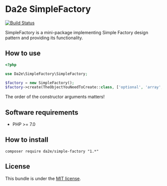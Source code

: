 # Da2e SimpleFactory

[![Build Status](https://travis-ci.org/dmitrya2e/filtration-bundle.svg?branch=dev)](https://travis-ci.org/dmitrya2e/filtration-bundle)

SimpleFactory is a mini-package implementing Simple Factory design pattern and providing its functionality.

## How to use

```php
<?php

use Da2e\SimpleFactory\SimpleFactory;

$factory = new SimpleFactory();
$factory->create(TheObjectYouNeedToCreate::class, ['optional', 'array', 'of', 'constructor', 'args']);
```

The order of the constructor arguments matters!

## Software requirements

- PHP >= 7.0

## How to install

```
composer require da2e/simple-factory "1.*"
```

## License

This bundle is under the [MIT license](LICENSE).